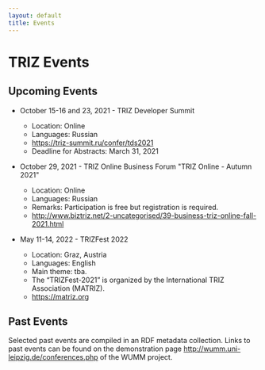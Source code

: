 ```yaml
---
layout: default
title: Events
---
```


# TRIZ Events

## Upcoming Events

* October 15-16 and 23, 2021 - TRIZ Developer Summit
  - Location: Online
  - Languages: Russian
  - <https://triz-summit.ru/confer/tds2021> 
  - Deadline for Abstracts: March 31, 2021

* October 29, 2021 - TRIZ Online Business Forum "TRIZ Online - Autumn 2021" 
  - Location: Online
  - Languages: Russian
  - Remarks: Participation is free but registration is required.
  - <http://www.biztriz.net/2-uncategorised/39-business-triz-online-fall-2021.html> 

* May 11-14, 2022 - TRIZFest 2022
  - Location: Graz, Austria
  - Languages: English
  - Main theme: tba.  
  - The “TRIZFest-2021” is organized by the International TRIZ Association
    (MATRIZ).
  - <https://matriz.org>

## Past Events

Selected past events are compiled in an RDF metadata collection.  Links to
past events can be found on the demonstration page
<http://wumm.uni-leipzig.de/conferences.php> of the WUMM project.

